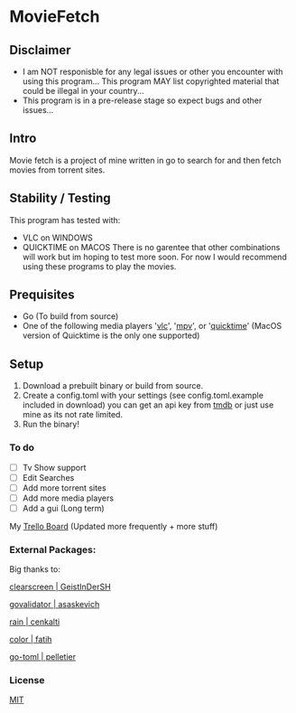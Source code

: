 # MovieFetch

## Disclaimer
- I am NOT responisble for any legal issues or other you encounter with using this program... This program MAY list copyrighted material that could be illegal in your country...
- This program is in a pre-release stage so expect bugs and other issues...

## Intro
Movie fetch is a project of mine written in go to search for and then fetch movies from torrent sites.

## Stability / Testing
This program has tested with:
- VLC on WINDOWS
- QUICKTIME on MACOS
There is no garentee that other combinations will work but im hoping to test more soon.
For now I would recommend using these programs to play the movies.

## Prequisites
- Go (To build from source)
- One of the following media players '[vlc](https://www.videolan.org/vlc/)', '[mpv](https://mpv.io/)', or '[quicktime](https://support.apple.com/downloads/quicktime)' (MacOS version of Quicktime is the only one supported)

## Setup
1. Download a prebuilt binary or build from source. 
1. Create a config.toml with your settings (see config.toml.example included in download) you can get an api key from [tmdb](https://www.themoviedb.org/) or just use mine as its not rate limited.
1. Run the binary!

### To do
- [  ] Tv Show support
- [  ] Edit Searches
- [  ] Add more torrent sites
- [  ] Add more media players
- [  ] Add a gui (Long term)

My [Trello Board](https://trello.com/b/LUevlQih/moviefetch) (Updated more frequently + more stuff)

### External Packages:
Big thanks to:

[clearscreen | GeistInDerSH](https://www.github.com/GeistInDerSH/clearscreen)

[govalidator | asaskevich](https://www.github.com/asaskevich/govalidator)

[rain        | cenkalti](https://www.github.com/cenkalti/rain)

[color       | fatih](https://www.github.com/fatih/color)

[go-toml     | pelletier](https://www.github.com/pelletier/go-toml)

### License
[MIT](https://github.com/MD5-Hashm/moviefetch/blob/main/LICENCE)